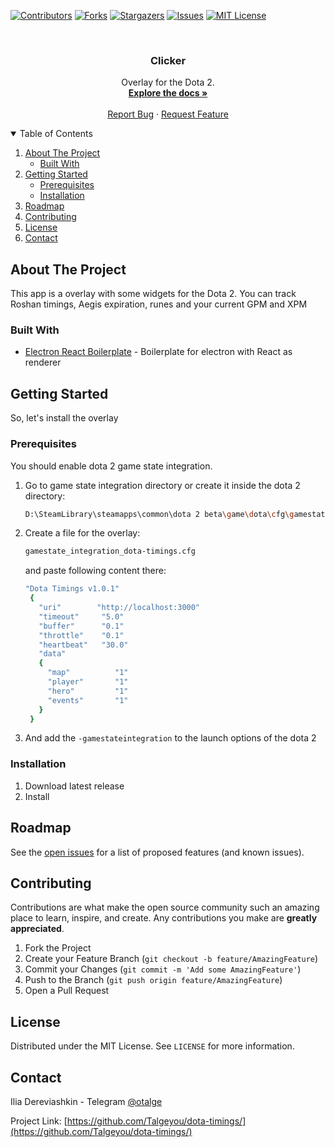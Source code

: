 [![Contributors][contributors-shield]][contributors-url]
[![Forks][forks-shield]][forks-url]
[![Stargazers][stars-shield]][stars-url]
[![Issues][issues-shield]][issues-url]
[![MIT License][license-shield]][license-url]

<!-- PROJECT LOGO -->
<br />
<p align="center">
  <h3 align="center">Clicker</h3>
  <p align="center">
    Overlay for the Dota 2.
    <br />
    <a href="https://github.com/Talgeyou/dota-timings"><strong>Explore the docs »</strong></a>
    <br />
    <br />
    <a href="https://github.com/Talgeyou/dota-timings/issues">Report Bug</a>
    ·
    <a href="https://github.com/Talgeyou/dota-timings/issues">Request Feature</a>
  </p>
</p>

<!-- TABLE OF CONTENTS -->
<details open="open">
  <summary>Table of Contents</summary>
  <ol>
    <li>
      <a href="#about-the-project">About The Project</a>
      <ul>
        <li><a href="#built-with">Built With</a></li>
      </ul>
    </li>
    <li>
      <a href="#getting-started">Getting Started</a>
      <ul>
        <li><a href="#prerequisites">Prerequisites</a></li>
        <li><a href="#installation">Installation</a></li>
      </ul>
    </li>
    <li><a href="#roadmap">Roadmap</a></li>
    <li><a href="#contributing">Contributing</a></li>
    <li><a href="#license">License</a></li>
    <li><a href="#contact">Contact</a></li>
  </ol>
</details>

<!-- ABOUT THE PROJECT -->

## About The Project

This app is a overlay with some widgets for the Dota 2.
You can track Roshan timings, Aegis expiration, runes and your current GPM and XPM

### Built With

- [Electron React Boilerplate](https://github.com/electron-react-boilerplate/electron-react-boilerplate) - Boilerplate for electron with React as renderer

<!-- GETTING STARTED -->

## Getting Started

So, let's install the overlay

### Prerequisites

You should enable dota 2 game state integration.

1. Go to game state integration directory or create it inside the dota 2 directory:
   ```sh
   D:\SteamLibrary\steamapps\common\dota 2 beta\game\dota\cfg\gamestate_integration
   ```
2. Create a file for the overlay:
   ```sh
   gamestate_integration_dota-timings.cfg
   ```
   and paste following content there:
   ```sh
   "Dota Timings v1.0.1"
    {
      "uri"        "http://localhost:3000"
      "timeout" 	"5.0"
      "buffer"  	"0.1"
      "throttle" 	"0.1"
      "heartbeat" 	"30.0"
      "data"
      {
        "map"          "1"
        "player"       "1"
        "hero"         "1"
        "events"       "1"
      }
    }
   ```
3. And add the `-gamestateintegration` to the launch options of the dota 2

### Installation

1. Download latest release
2. Install

<!-- ROADMAP -->

## Roadmap

See the [open issues](https://github.com/Talgeyou/dota-timings/issues) for a list of proposed features (and known issues).

<!-- CONTRIBUTING -->

## Contributing

Contributions are what make the open source community such an amazing place to learn, inspire, and create. Any contributions you make are **greatly appreciated**.

1. Fork the Project
2. Create your Feature Branch (`git checkout -b feature/AmazingFeature`)
3. Commit your Changes (`git commit -m 'Add some AmazingFeature'`)
4. Push to the Branch (`git push origin feature/AmazingFeature`)
5. Open a Pull Request

<!-- LICENSE -->

## License

Distributed under the MIT License. See `LICENSE` for more information.

<!-- CONTACT -->

## Contact

Ilia Dereviashkin - Telegram [@otalge](https://t.me/otalge)

Project Link: [https://github.com/Talgeyou/dota-timings/](https://github.com/Talgeyou/dota-timings/)

[contributors-shield]: https://img.shields.io/github/contributors/Talgeyou/dota-timings.svg?style=for-the-badge
[contributors-url]: https://github.com/Talgeyou/dota-timings/graphs/contributors
[forks-shield]: https://img.shields.io/github/forks/Talgeyou/dota-timings.svg?style=for-the-badge
[forks-url]: https://github.com/Talgeyou/dota-timings/network/members
[stars-shield]: https://img.shields.io/github/stars/Talgeyou/dota-timings.svg?style=for-the-badge
[stars-url]: https://github.com/Talgeyou/dota-timings/stargazers
[issues-shield]: https://img.shields.io/github/issues/Talgeyou/dota-timings.svg?style=for-the-badge
[issues-url]: https://github.com/Talgeyou/dota-timings/issues
[license-shield]: https://img.shields.io/github/license/Talgeyou/dota-timings.svg?style=for-the-badge
[license-url]: https://github.com/Talgeyou/dota-timings/blob/master/LICENSE.txt
